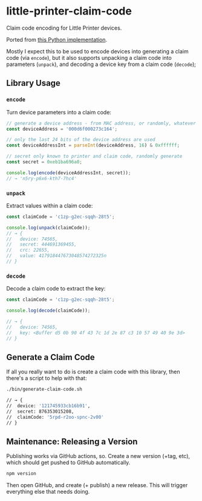 # little-printer-claim-code

Claim code encoding for Little Printer devices.

Ported from [this Python implementation](https://github.com/nordprojects/sirius).

Mostly I expect this to be used to encode devices into generating a claim code (via `encode`), but it also supports unpacking a claim code into parameters (`unpack`), and decoding a device key from a claim code (`decode`);

## Library Usage

### `encode`

Turn device parameters into a claim code:

```ts
// generate a device address - from MAC address, or randomly, whatever
const deviceAddress = '000d6f000273c164';

// only the last 24 bits of the device address are used
const deviceAddressInt = parseInt(deviceAddress, 16) & 0xffffff;

// secret only known to printer and claim code, randomly generate
const secret = 0xeb1ba696a0;

console.log(encode(deviceAddressInt, secret));
// → 'n5ry-p6x6-kth7-7hc4'
```

### `unpack`

Extract values within a claim code:

```ts
const claimCode = 'c1zp-g2ec-sqqh-28t5';

console.log(unpack(claimCode));
// → {
//   device: 74565,
//   secret: 444691369455,
//   crc: 22655,
//   value: 417918447673048574272325n
// }
```

### `decode`

Decode a claim code to extract the key:

```ts
const claimCode = 'c1zp-g2ec-sqqh-28t5';

console.log(decode(claimCode));

// → {
//   device: 74565,
//   key: <Buffer d5 0b 90 4f 43 7c 1d 2e 87 c3 10 57 49 40 9e 3d>
// }
```

## Generate a Claim Code

If all you really want to do is create a claim code with this library, then there's a script to help with that:

```sh
./bin/generate-claim-code.sh

// → {
//  device: '121745933cb16b91',
//  secret: 876353015208,
//  claimCode: '5rpd-r2oo-spnc-2v00'
// }
```

## Maintenance: Releasing a Version

Publishing works via GitHub actions, so. Create a new version (+tag, etc), which should get pushed to GitHub automatically.

```sh
npm version
```

Then open GitHub, and create (+ publish) a new release. This will trigger everything else that needs doing.
